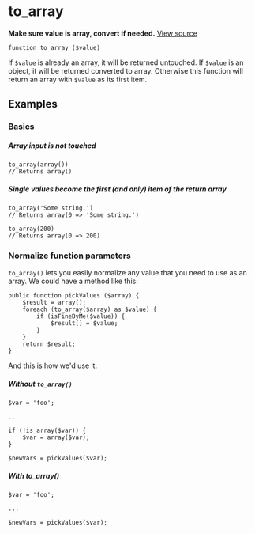 
# to_array

**Make sure value is array, convert if needed.** [View source](https://bitbucket.org/Eiskis/baseline.php/src/default/source/arrays/to_array.php)

	function to_array ($value)

If `$value` is already an array, it will be returned untouched. If `$value` is an object, it will be returned converted to array. Otherwise this function will return an array with `$value` as its first item.



## Examples

### Basics

##### Array input is not touched
	to_array(array())
	// Returns array()

##### Single values become the first (and only) item of the return array
	to_array('Some string.')
	// Returns array(0 => 'Some string.')

	to_array(200)
	// Returns array(0 => 200)



### Normalize function parameters

`to_array()` lets you easily normalize any value that you need to use as an array. We could have a method like this:

	public function pickValues ($array) {
		$result = array();
		foreach (to_array($array) as $value) {
			if (isFineByMe($value)) {
				$result[] = $value;
			}
		}
		return $result;
	}

And this is how we'd use it:

##### Without `to_array()`
	$var = 'foo';

	...

	if (!is_array($var)) {
		$var = array($var);
	}

	$newVars = pickValues($var);

##### With to_array()
	$var = 'foo';

	...

	$newVars = pickValues($var);
